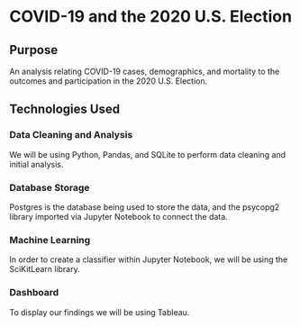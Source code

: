 # COVID-19 and the 2020 U.S. Election

## Purpose
An analysis relating COVID-19 cases, demographics, and mortality to the outcomes and participation in the 2020 U.S. Election.

## Technologies Used
### Data Cleaning and Analysis
We will be using Python, Pandas, and SQLite to perform data cleaning and initial analysis.

### Database Storage
Postgres is the database being used to store the data, and the psycopg2 library imported via Jupyter Notebook to connect the data.

### Machine Learning
In order to create a classifier within Jupyter Notebook, we will be using the SciKitLearn library.

### Dashboard
To display our findings we will be using Tableau.